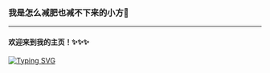 ### 我是怎么减肥也减不下来的小方🍔
--- 

#### 欢迎来到我的主页！✨✨✨
<!-- dynamic typing effect 动态打字效果 -->
  <div><a href="https://git.io/typing-svg"><img src="https://readme-typing-svg.demolab.com?font=Fira+Code&pause=1000&width=435&lines=%E5%A4%A7%E6%BB%A1%E5%88%99%E6%BA%A2%EF%BC%8C%E5%B0%8F%E6%BB%A1%E5%88%99%E5%AE%89%EF%BC%8C%E4%BA%BA%E7%94%9F%E5%B0%8F%E6%BB%A1%E8%83%9C%E4%B8%87%E5%85%A8%EF%BC%81" alt="Typing SVG" /></a>
  </div>
